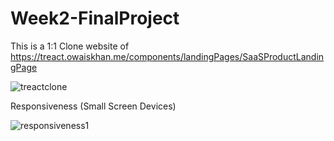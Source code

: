 # Week2-FinalProject

This is a 1:1 Clone website of https://treact.owaiskhan.me/components/landingPages/SaaSProductLandingPage


![treactclone](https://user-images.githubusercontent.com/61568687/226178513-e76e5f3a-a369-49df-a30e-9eb9224b0dd5.PNG)



Responsiveness (Small Screen Devices)

![responsiveness1](https://user-images.githubusercontent.com/61568687/227519509-f2c8eea7-4990-42ae-beb5-160ca8126f36.PNG)
